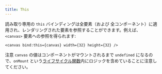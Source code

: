 ```yaml
---
title: This
---
```


読み取り専用の `this` バインディングは全要素（および 全コンポーネント）に適用され、レンダリングされた要素を参照することができます。例えば、`<canvas>` 要素への参照を得られます:

```svelte
<canvas bind:this={canvas} width={32} height={32} />
```

注意 `canvas` の値はコンポーネントがマウントされるまで `undefined` になるので、`onMount` という[ライフサイクル関数](/tutorial/onmount)内にロジックを含めていることに注意してください。
